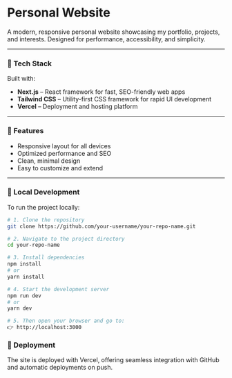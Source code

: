 # Personal Website

A modern, responsive personal website showcasing my portfolio, projects, and interests. Designed for performance, accessibility, and simplicity.

---

### 🧰 Tech Stack

Built with:

- **Next.js** – React framework for fast, SEO-friendly web apps
- **Tailwind CSS** – Utility-first CSS framework for rapid UI development
- **Vercel** – Deployment and hosting platform

---

### 🚀 Features

- Responsive layout for all devices
- Optimized performance and SEO
- Clean, minimal design
- Easy to customize and extend

---

### 🧩 Local Development

To run the project locally:

```bash
# 1. Clone the repository
git clone https://github.com/your-username/your-repo-name.git

# 2. Navigate to the project directory
cd your-repo-name

# 3. Install dependencies
npm install
# or
yarn install

# 4. Start the development server
npm run dev
# or
yarn dev

# 5. Then open your browser and go to:
👉 http://localhost:3000
```

### 🔗 Deployment

The site is deployed with Vercel, offering seamless integration with GitHub and automatic deployments on push.
